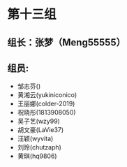 # 第十三组

## 组长：张梦（Meng55555）
## 组员:
* 邹志芬()
* 黄湘云(yukiniconico)
* 王丽娜(colder-2019)
* 祝晓彤(1813908050)
* 吴子艺(wzy99)
* 胡文豪(LaVie37)
* 汪颖(wyvita)
* 刘玲(chutzaph)
* 黄琪(hq9806)
